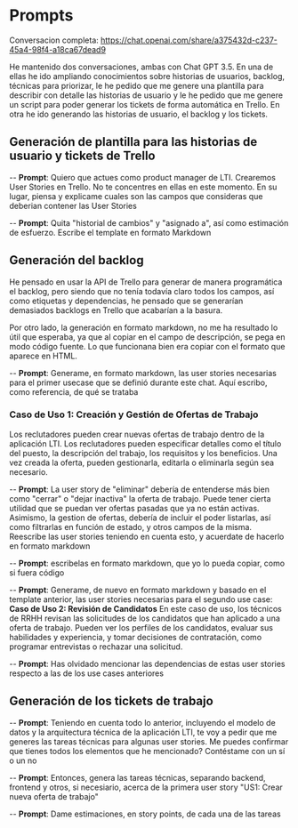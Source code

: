 # Prompts

Conversacion completa: https://chat.openai.com/share/a375432d-c237-45a4-98f4-a18ca67dead9

He mantenido dos conversaciones, ambas con Chat GPT 3.5. En una de ellas he ido ampliando conocimientos sobre historias de usuarios, backlog, técnicas para priorizar, le he pedido que me genere una plantilla para describir con detalle las historias de usuario y le he pedido que me genere un script para poder generar los tickets de forma automática en Trello. En otra he ido generando las historias de usuario, el backlog y los tickets.

## Generación de plantilla para las historias de usuario y tickets de Trello

-- **Prompt**: Quiero que actues como product manager de LTI. Crearemos User Stories en Trello. No te concentres en ellas en este momento. 
En su lugar, piensa y explicame cuales son las campos que consideras que deberian contener las User Stories

-- **Prompt**: Quita "historial de cambios" y "asignado a", así como estimación de esfuerzo. Escribe el template en formato Markdown


## Generación del backlog
He pensado en usar la API de Trello para generar de manera programática el backlog, pero siendo que no tenía todavía claro todos los campos, así como etiquetas y dependencias, he pensado que se generarían demasiados backlogs en Trello que acabarían a la basura.

Por otro lado, la generación en formato markdown, no me ha resultado lo útil que esperaba, ya que al copiar en el campo de descripción, se pega en modo código fuente.  Lo que funcionana bien era copiar con el formato que aparece en HTML.

-- **Prompt**: Generame, en formato markdown, las user stories necesarias para el primer usecase que se definió durante este chat. Aquí escribo, como referencia, de qué se trataba
### Caso de Uso 1: Creación y Gestión de Ofertas de Trabajo
Los reclutadores pueden crear nuevas ofertas de trabajo dentro de la aplicación LTI. Los reclutadores pueden especificar detalles como el título del puesto, la descripción del trabajo, los requisitos y los beneficios. Una vez creada la oferta, pueden gestionarla, editarla o eliminarla según sea necesario.


-- **Prompt**: La user story de "eliminar" debería de entenderse más bien como "cerrar" o "dejar inactiva" la oferta de trabajo. Puede tener cierta utilidad que se puedan ver ofertas pasadas que ya no están activas.
Asimismo, la gestion de ofertas, debería de incluir el poder listarlas, así como filtrarlas en función de estado, y otros campos de la misma. 
Reescribe las user stories teniendo en cuenta esto, y acuerdate de hacerlo en formato markdown

-- **Prompt**: escribelas en formato markdown, que yo lo pueda copiar, como si fuera código


-- **Prompt**: Generame, de nuevo en formato markdown y basado en el template anterior, las user stories necesarias para el segundo use case:
**Caso de Uso 2: Revisión de Candidatos**
En este caso de uso, los técnicos de RRHH revisan las solicitudes de los candidatos que han aplicado a una oferta de trabajo. Pueden ver los perfiles de los candidatos, evaluar sus habilidades y experiencia, y tomar decisiones de contratación, como programar entrevistas o rechazar una solicitud. 


-- **Prompt**: Has olvidado mencionar las dependencias de estas user stories respecto a las de los use cases anteriores


## Generación de los tickets de trabajo

-- **Prompt**: Teniendo en cuenta todo lo anterior, incluyendo el modelo de datos y la arquitectura técnica de la aplicación LTI, te voy a pedir que me generes las tareas técnicas para algunas user stories. Me puedes confirmar que tienes todos los elementos que he mencionado? Contéstame con un sí o un no

-- **Prompt**: Entonces, genera las tareas técnicas, separando backend, frontend y otros, si necesiario, acerca de la primera user story "US1: Crear nueva oferta de trabajo"

-- **Prompt**: Dame estimaciones, en story points, de cada una de las tareas
